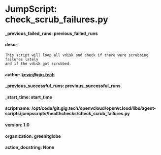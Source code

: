 
# JumpScript: check_scrub_failures.py
        
#### _previous_failed_runs: previous_failed_runs
#### descr: 
```
This script will loop all vdisk and check if there were scrubbing failures lately 
and if the vdisk got scrubbed.

```
#### author: kevin@gig.tech
#### _previous_successful_runs: previous_successful_runs
#### _start_time: start_time
#### scriptname: /opt/code/git.gig.tech/openvcloud/openvcloud/libs/agent-scripts/jumpscripts/healthchecks/check_scrub_failures.py
#### version: 1.0
#### organization: greenitglobe
#### action_docstring: None